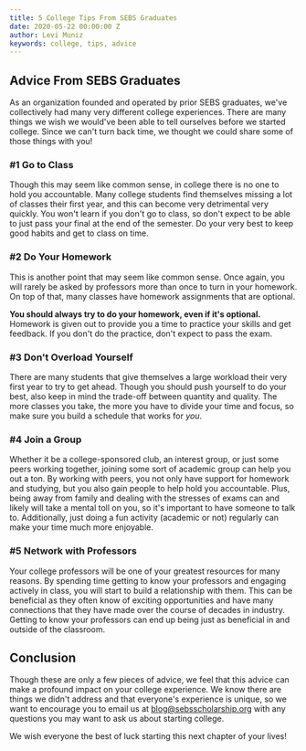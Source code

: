 ```yaml
---
title: 5 College Tips From SEBS Graduates
date: 2020-05-22 00:00:00 Z
author: Levi Muniz
keywords: college, tips, advice
---
```


## Advice From SEBS Graduates

As an organization founded and operated by prior SEBS graduates, we've collectively had many very different college experiences.
There are many things we wish we would've been able to tell ourselves before we started college.
Since we can't turn back time, we thought we could share some of those things with you!

### #1 Go to Class

Though this may seem like common sense, in college there is no one to hold you accountable.
Many college students find themselves missing a lot of classes their first year, and this can become very detrimental very quickly.
You won't learn if you don't go to class, so don't expect to be able to just pass your final at the end of the semester.
Do your very best to keep good habits and get to class on time.

### #2 Do Your Homework

This is another point that may seem like common sense.
Once again, you will rarely be asked by professors more than once to turn in your homework.
On top of that, many classes have homework assignments that are optional.

**You should always try to do your homework, even if it's optional.**
Homework is given out to provide you a time to practice your skills and get feedback.
If you don't do the practice, don't expect to pass the exam.

### #3 Don't Overload Yourself

There are many students that give themselves a large workload their very first year to try to get ahead.
Though you should push yourself to do your best, also keep in mind the trade-off between quantity and quality.
The more classes you take, the more you have to divide your time and focus, so make sure you build a schedule that works for *you*.

### #4 Join a Group

Whether it be a college-sponsored club, an interest group, or just some peers working together, joining some sort of academic group can help you out a ton.
By working with peers, you not only have support for homework and studying, but you also gain people to help hold you accountable.
Plus, being away from family and dealing with the stresses of exams can and likely will take a mental toll on you, so it's important to have someone to talk to.
Additionally, just doing a fun activity (academic or not) regularly can make your time much more enjoyable.

### #5 Network with Professors

Your college professors will be one of your greatest resources for many reasons.
By spending time getting to know your professors and engaging actively in class, you will start to build a relationship with them.
This can be beneficial as they often know of exciting opportunities and have many connections that they have made over the course of decades in industry.
Getting to know your professors can end up being just as beneficial in and outside of the classroom.

## Conclusion

Though these are only a few pieces of advice, we feel that this advice can make a profound impact on your college experience.
We know there are things we didn't address and that everyone's experience is unique, so we want to encourage you to email us at [blog@sebsscholarship.org](mailto:blog@sebsscholarship.org) with any questions you may want to ask us about starting college.

We wish everyone the best of luck starting this next chapter of your lives!  